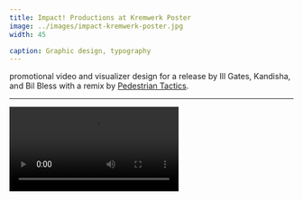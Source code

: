 ```yaml
---
title: Impact! Productions at Kremwerk Poster
image: ../images/impact-kremwerk-poster.jpg
width: 45

caption: Graphic design, typography
---
```


promotional video and visualizer design for a release by Ill Gates, Kandisha, and Bil Bless with a remix by [Pedestrian Tactics](http://pedestriantactics.com).

---

<video controls src="images/animal-remix/animal-remix-video.mp4"></video>